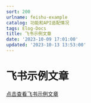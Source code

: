```yaml
---
sort: 200
urlname: feishu-example
catalog: 功能和API适配情况
tags: Elog-Docs
title: 飞书示例文章
date: '2023-10-09 17:01:00'
updated: '2023-10-13 13:53:00'
---
```


# 飞书示例文章


[点击查看飞书示例文章](/feishu/VULCdSLgxotcb1xLi1BcWwdPnVa)


